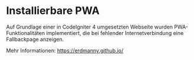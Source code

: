 # Installierbare PWA

Auf Grundlage einer in CodeIgniter 4 umgesetzten Webseite wurden PWA-Funktionalitäten implementiert, die bei fehlender Internetverbindung eine Fallbackpage anzeigen.

Mehr Informationen: https://erdmanny.github.io/
